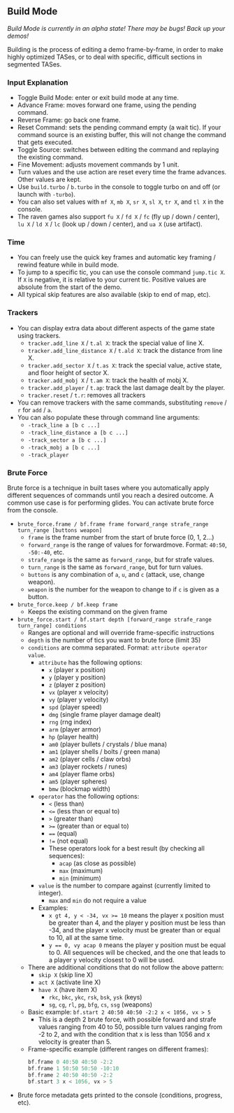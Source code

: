 ## Build Mode

*Build Mode is currently in an alpha state! There may be bugs! Back up your demos!*

Building is the process of editing a demo frame-by-frame, in order to make highly optimized TASes, or to deal with specific, difficult sections in segmented TASes.

### Input Explanation

- Toggle Build Mode: enter or exit build mode at any time.
- Advance Frame: moves forward one frame, using the pending command.
- Reverse Frame: go back one frame.
- Reset Command: sets the pending command empty (a wait tic). If your command source is an existing buffer, this will not change the command that gets executed.
- Toggle Source: switches between editing the command and replaying the existing command.
- Fine Movement: adjusts movement commands by 1 unit.
- Turn values and the use action are reset every time the frame advances. Other values are kept.
- Use `build.turbo` / `b.turbo` in the console to toggle turbo on and off (or launch with `-turbo`).
- You can also set values with `mf X`, `mb X`, `sr X`, `sl X`, `tr X`, and `tl X` in the console.
- The raven games also support `fu X` / `fd X` / `fc` (fly up / down / center), `lu X` / `ld X` / `lc` (look up / down / center), and `ua X` (use artifact).

### Time

- You can freely use the quick key frames and automatic key framing / rewind feature while in build mode.
- To jump to a specific tic, you can use the console command `jump.tic X`. If `X` is negative, it is relative to your current tic. Positive values are absolute from the start of the demo.
- All typical skip features are also available (skip to end of map, etc).

### Trackers

- You can display extra data about different aspects of the game state using trackers.
  - `tracker.add_line X` / `t.al X`: track the special value of line X.
  - `tracker.add_line_distance X` / `t.ald X`: track the distance from line X.
  - `tracker.add_sector X` / `t.as X`: track the special value, active state, and floor height of sector X.
  - `tracker.add_mobj X` / `t.am X`: track the health of mobj X.
  - `tracker.add_player` / `t.ap`: track the last damage dealt by the player.
  - `tracker.reset` / `t.r`: removes all trackers
- You can remove trackers with the same commands, substituting `remove` / `r` for `add` / `a`.
- You can also populate these through command line arguments:
  - `-track_line a [b c ...]`
  - `-track_line_distance a [b c ...]`
  - `-track_sector a [b c ...]`
  - `-track_mobj a [b c ...]`
  - `-track_player`

### Brute Force

Brute force is a technique in built tases where you automatically apply different sequences of commands until you reach a desired outcome. A common use case is for performing glides. You can activate brute force from the console.

- `brute_force.frame / bf.frame frame forward_range strafe_range turn_range [buttons weapon]`
  - `frame` is the frame number from the start of brute force (0, 1, 2...)
  - `forward_range` is the range of values for forwardmove. Format: `40:50`, `-50:-40`, etc.
  - `strafe_range` is the same as `forward_range`, but for strafe values.
  - `turn_range` is the same as `forward_range`, but for turn values.
  - `buttons` is any combination of `a`, `u`, and `c` (attack, use, change weapon).
  - `weapon` is the number for the weapon to change to if `c` is given as a button.
- `brute_force.keep / bf.keep frame`
  - Keeps the existing command on the given frame
- `brute_force.start / bf.start depth [forward_range strafe_range turn_range] conditions`
  - Ranges are optional and will override frame-specific instructions
  - `depth` is the number of tics you want to brute force (limit 35)
  - `conditions` are comma separated. Format: `attribute operator value`.
    - `attribute` has the following options:
      - `x` (player x position)
      - `y` (player y position)
      - `z` (player z position)
      - `vx` (player x velocity)
      - `vy` (player y velocity)
      - `spd` (player speed)
      - `dmg` (single frame player damage dealt)
      - `rng` (rng index)
      - `arm` (player armor)
      - `hp` (player health)
      - `am0` (player bullets / crystals / blue mana)
      - `am1` (player shells / bolts / green mana)
      - `am2` (player cells / claw orbs)
      - `am3` (player rockets / runes)
      - `am4` (player flame orbs)
      - `am5` (player spheres)
      - `bmw` (blockmap width)
    - `operator` has the following options:
      - `<` (less than)
      - `<=` (less than or equal to)
      - `>` (greater than)
      - `>=` (greater than or equal to)
      - `==` (equal)
      - `!=` (not equal)
      - These operators look for a best result (by checking all sequences):
        - `acap` (as close as possible)
        - `max` (maximum)
        - `min` (minimum)
    - `value` is the number to compare against (currently limited to integer).
      - `max` and `min` do not require a value
    - Examples:
      - `x gt 4, y < -34, vx >= 10` means the player x position must be greater than 4, and the player y position must be less than -34, and the player x velocity must be greater than or equal to 10, all at the same time.
      - `y == 0, vy acap 0` means the player y position must be equal to 0. All sequences will be checked, and the one that leads to a player y velocity closest to 0 will be used.
  - There are additional conditions that do not follow the above pattern:
    - `skip X` (skip line X)
    - `act X` (activate line X)
    - `have X` (have item X)
      - `rkc`, `bkc`, `ykc`, `rsk`, `bsk`, `ysk` (keys)
      - `sg`, `cg`, `rl`, `pg`, `bfg`, `cs`, `ssg` (weapons)
  - Basic example: `bf.start 2 40:50 40:50 -2:2 x < 1056, vx > 5`
    - This is a depth 2 brute force, with possible forward and strafe values ranging from 40 to 50, possible turn values ranging from -2 to 2, and with the condition that x is less than 1056 and x velocity is greater than 5.
  - Frame-specific example (different ranges on different frames):
    ```c
    bf.frame 0 40:50 40:50 -2:2
    bf.frame 1 50:50 50:50 -10:10
    bf.frame 2 40:50 40:50 -2:2
    bf.start 3 x < 1056, vx > 5
    ```
- Brute force metadata gets printed to the console (conditions, progress, etc).
